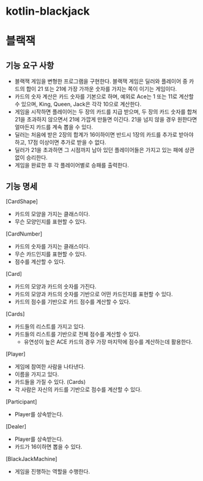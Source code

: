# kotlin-blackjack

#  블랙잭
## 기능 요구 사항
- 블랙잭 게임을 변형한 프로그램을 구현한다. 블랙잭 게임은 딜러와 플레이어 중 카드의 합이 21 또는 21에 가장 가까운 숫자를 가지는 쪽이 이기는 게임이다.
- 카드의 숫자 계산은 카드 숫자를 기본으로 하며, 예외로 Ace는 1 또는 11로 계산할 수 있으며, King, Queen, Jack은 각각 10으로 계산한다.
- 게임을 시작하면 플레이어는 두 장의 카드를 지급 받으며, 두 장의 카드 숫자를 합쳐 21을 초과하지 않으면서 21에 가깝게 만들면 이긴다. 21을 넘지 않을 경우 원한다면 얼마든지 카드를 계속 뽑을 수 있다.
- 딜러는 처음에 받은 2장의 합계가 16이하이면 반드시 1장의 카드를 추가로 받아야 하고, 17점 이상이면 추가로 받을 수 없다. 
- 딜러가 21을 초과하면 그 시점까지 남아 있던 플레이어들은 가지고 있는 패에 상관 없이 승리한다. 
- 게임을 완료한 후 각 플레이어별로 승패를 출력한다.

## 기능 명세
[CardShape]
- 카드의 모양을 가지는 클래스이다.
- 무슨 모양인지를 표현할 수 있다.

[CardNumber]
- 카드의 숫자를 가지는 클래스이다.
- 무슨 카드인지를 표현할 수 있다.
- 점수를 계산할 수 있다.

[Card]
- 카드의 모양과 카드의 숫자를 가진다.
- 카드의 모양과 카드의 숫자를 기반으로 어떤 카드인지를 표현할 수 있다.
- 카드의 점수를 기반으로 카드 점수를 계산할 수 있다.

[Cards]
- 카드들의 리스트를 가지고 있다.
- 카드들의 리스트를 기반으로 전체 점수를 계산할 수 있다.
  - 유연성이 높은 ACE 카드의 경우 가장 마지막에 점수를 계산하는데 활용한다.

[Player]
- 게임에 참여한 사람을 나타낸다.
- 이름을 가지고 있다.
- 카드들을 가질 수 있다. (Cards)
- 각 사람은 자신의 카드를 기반으로 점수를 계산할 수 있다.

[Participant]
- Player를 상속받는다.

[Dealer]
- Player를 상속받는다.
- 카드가 16이하면 뽑을 수 있다.

[BlackJackMachine]
- 게임을 진행하는 역할을 수행한다.